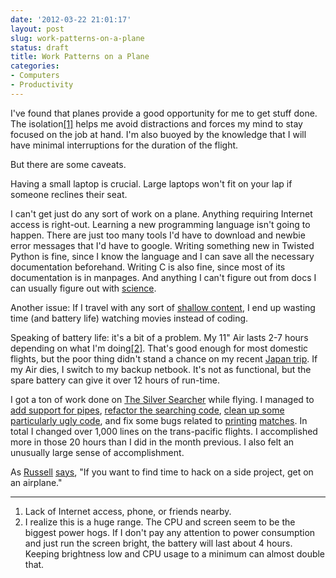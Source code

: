 ```yaml
---
date: '2012-03-22 21:01:17'
layout: post
slug: work-patterns-on-a-plane
status: draft
title: Work Patterns on a Plane
categories:
- Computers
- Productivity
---
```


I've found that planes provide a good opportunity for me to get stuff done. The isolation[\[1\]](#ref_1) helps me avoid distractions and forces my mind to stay focused on the job at hand. I'm also buoyed by the knowledge that I will have minimal interruptions for the duration of the flight.

But there are some caveats.

Having a small laptop is crucial. Large laptops won't fit on your lap if someone reclines their seat. 

I can't get just do any sort of work on a plane. Anything requiring Internet access is right-out. Learning a new programming language isn't going to happen. There are just too many tools I'd have to download and newbie error messages that I'd have to google. Writing something new in Twisted Python is fine, since I know the language and I can save all the necessary documentation beforehand. Writing C is also fine, since most of its documentation is in manpages. And anything I can't figure out from docs I can usually figure out with [science](/2012/01/30/programming-we-can-do-science/).

Another issue: If I travel with any sort of [shallow content](/2011/12/04/consume-less-shallow-content), I end up wasting time (and battery life) watching movies instead of coding.

Speaking of battery life: it's a bit of a problem. My 11" Air lasts 2-7 hours depending on what I'm doing[\[2\]](#ref_2). That's good enough for most domestic flights, but the poor thing didn't stand a chance on my recent [Japan trip](/2012/03/19/japan-trip). If my Air dies, I switch to my backup netbook. It's not as functional, but the spare battery can give it over 12 hours of run-time.

I got a ton of work done on [The Silver Searcher](https://github.com/ggreer/the_silver_searcher) while flying. I managed to [add support for pipes](https://github.com/ggreer/the_silver_searcher/commit/050ead66ee98abbfba639fd5ff7eded53c630455), [refactor the searching code](https://github.com/ggreer/the_silver_searcher/pull/16/files), [clean up some particularly ugly code](https://github.com/ggreer/the_silver_searcher/commit/b4dd2ac496edb75fec7bc4f66dde2fedead23b6f), and fix some bugs related to [printing](https://github.com/ggreer/the_silver_searcher/commit/46cc97f1ebe843e93825fbf8245d2dd2592a3a73) [matches](https://github.com/ggreer/the_silver_searcher/commit/a2bbca668dac9dcfbf55dad2887d2d2569bae2f7). In total I changed over 1,000 lines on the trans-pacific flights. I accomplished more in those 20 hours than I did in the month previous. I also felt an unusually large sense of accomplishment.

As [Russell](http://russellhaering.com/) [says](https://twitter.com/#!/russell_h/status/180862812074164224), "If you want to find time to hack on a side project, get on an airplane."

---
<a name="ref_1"> </a>
1. Lack of Internet access, phone, or friends nearby.
<a name="ref_2"> </a>
2. I realize this is a huge range. The CPU and screen seem to be the biggest power hogs. If I don't pay any attention to power consumption and just run the screen bright, the battery will last about 4 hours. Keeping brightness low and CPU usage to a minimum can almost double that.

